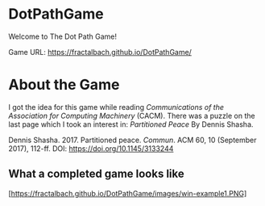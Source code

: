 # DotPathGame

Welcome to The Dot Path Game!


Game URL:  https://fractalbach.github.io/DotPathGame/


# About the Game

I got the idea for this game while reading *Communications of the Association for Computing Machinery* (CACM).  There was a puzzle on the last page which I took an interest in: *Partitioned Peace* By Dennis Shasha.

Dennis Shasha. 2017. Partitioned peace. *Commun*. ACM 60, 10 (September 2017), 112-ff. DOI: <https://doi.org/10.1145/3133244>  

## What a completed game looks like

[https://fractalbach.github.io/DotPathGame/images/win-example1.PNG]
